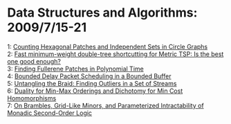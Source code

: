 # Data Structures and Algorithms: 2009/7/15-21  
1: [Counting Hexagonal Patches and Independent Sets in Circle Graphs](https://doi.org/10.48550/arXiv.0808.3881)  
2: [Fast minimum-weight double-tree shortcutting for Metric TSP: Is the best  one good enough?](https://doi.org/10.48550/arXiv.0710.0318)  
3: [Finding Fullerene Patches in Polynomial Time](https://doi.org/10.48550/arXiv.0907.2627)  
4: [Bounded Delay Packet Scheduling in a Bounded Buffer](https://doi.org/10.48550/arXiv.0907.2741)  
5: [Untangling the Braid: Finding Outliers in a Set of Streams](https://doi.org/10.48550/arXiv.0907.2951)  
6: [Duality for Min-Max Orderings and Dichotomy for Min Cost Homomorphisms](https://doi.org/10.48550/arXiv.0907.3016)  
7: [On Brambles, Grid-Like Minors, and Parameterized Intractability of  Monadic Second-Order Logic](https://doi.org/10.48550/arXiv.0907.3076)  